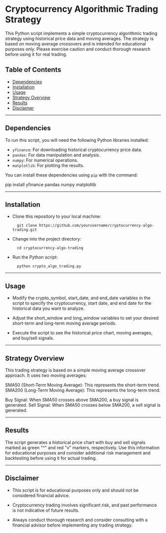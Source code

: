 # Cryptocurrency Algorithmic Trading Strategy

This Python script implements a simple cryptocurrency algorithmic trading strategy using historical price data and moving averages. The strategy is based on moving average crossovers and is intended for educational purposes only. Please exercise caution and conduct thorough research before using it for real trading.

## Table of Contents

- [Dependencies](#dependencies)
- [Installation](#installation)
- [Usage](#usage)
- [Strategy Overview](#strategy-overview)
- [Results](#results)
- [Disclaimer](#disclaimer)

---

## Dependencies

To run this script, you will need the following Python libraries installed:

- `yfinance`: For downloading historical cryptocurrency price data.
- `pandas`: For data manipulation and analysis.
- `numpy`: For numerical operations.
- `matplotlib`: For plotting the results.

You can install these dependencies using `pip` with the command:


pip install yfinance pandas numpy matplotlib

---

## Installation

- Clone this repository to your local machine:

        git clone https://github.com/yourusername/cryptocurrency-algo-trading.git
        

- Change into the project directory:

        cd cryptocurrency-algo-trading


- Run the Python script:

        python crypto_algo_trading.py

---

## Usage

- Modify the crypto_symbol, start_date, and end_date variables in the script to specify the cryptocurrency, start date, and end date for the historical data you want to analyze.

- Adjust the short_window and long_window variables to set your desired short-term and long-term moving average periods.

- Execute the script to see the historical price chart, moving averages, and buy/sell signals.

---

## Strategy Overview

This trading strategy is based on a simple moving average crossover approach. It uses two moving averages:

SMA50 (Short-Term Moving Average): This represents the short-term trend.
SMA200 (Long-Term Moving Average): This represents the long-term trend.

Buy Signal: When SMA50 crosses above SMA200, a buy signal is generated.
Sell Signal: When SMA50 crosses below SMA200, a sell signal is generated.

---

## Results

The script generates a historical price chart with buy and sell signals marked as green "^" and red "v" markers, respectively. Use this information for educational purposes and consider additional risk management and backtesting before using it for actual trading.

---

## Disclaimer

- This script is for educational purposes only and should not be considered financial advice.

- Cryptocurrency trading involves significant risk, and past performance is not indicative of future results.

- Always conduct thorough research and consider consulting with a financial advisor before implementing any trading strategy.